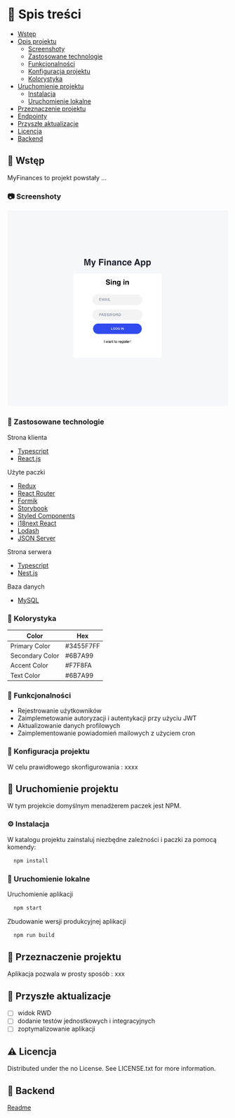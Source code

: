 <!-- Spis treści -->
# :notebook_with_decorative_cover: Spis treści

- [Wstęp](#pushpin-wstęp)
- [Opis projektu](#star2-opis-projektu)
  * [Screenshoty](#camera-screenshoty)
  * [Zastosowane technologie](#space_invader-zastosowane-technologie)
  * [Funkcjonalności](#dart-funkcjonalności)
  * [Konfiguracja projektu](#key-konfiguracja-projektu)
  * [Kolorystyka](#art-kolorystyka)
- [Uruchomienie projektu](#toolbox-uruchomienie-projektu)
  * [Instalacja](#gear-instalacja)
  * [Uruchomienie lokalne](#running-uruchomienie-lokalne)
- [Przeznaczenie projektu](#eyes-przeznaczenie-projektu)
- [Endpointy](#mailbox_with_mail-endpointy)
- [Przyszłe aktualizacje](#compass-przyszłe-aktualizacje)
- [Licencja](#warning-licencja)
- [Backend](#small_red_triangle_down-backend)

  
<!-- Wstęp -->
## :pushpin: Wstęp

MyFinances to projekt powstały ...



<!-- Screenshoty -->
### :camera: Screenshoty

<div align="center">
  <img src="./img/screen1.png" alt="" />
</div>

<!-- Zastosowane technologie -->
### :space_invader: Zastosowane technologie

  Strona klienta
  <ul>
    <li><a href="https://www.typescriptlang.org/">Typescript</a></li>
    <li><a href="https://reactjs.org/">React.js</a></li>
  </ul>

Użyte paczki
  <ul>
    <li><a href="https://redux.js.org/">Redux</a></li>
    <li><a href="https://reactrouter.com/en/main">React Router</a></li>
    <li><a href="https://formik.org/">Formik</a></li>
    <li><a href="https://storybook.js.org/">Storybook</a></li>
    <li><a href="https://styled-components.com/">Styled Components</a></li>
    <li><a href="https://www.i18next.com/">i18next React</a></li>
<li><a href="https://lodash.com/">Lodash </a></li>
<li><a href="https://www.npmjs.com/package/json-server">JSON Server </a></li>
  </ul>

  Strona serwera
  <ul>
    <li><a href="https://www.typescriptlang.org/">Typescript</a></li>
    <li><a href="https://nestjs.com/">Nest.js</a></li>
  </ul>

  Baza danych
  <ul>
    <li><a href="https://www.mysql.com/">MySQL</a></li>
  </ul>

<!-- Kolorystyka -->
### :art: Kolorystyka

| Color             | Hex       |
| ----------------- |-----------|
| Primary Color | #3455F7FF |
| Secondary Color | #6B7A99   |
| Accent Color | #F7F8FA     |
| Text Color | #6B7A99     |

<!-- Funkcjonalności -->
### :dart: Funkcjonalności

- Rejestrowanie użytkowników 
- Zaimplemetowanie autoryzacji i autentykacji przy użyciu JWT
- Aktualizowanie danych profilowych
- Zaimplementowanie powiadomień mailowych z użyciem cron

<!-- Konfiguracja projektu -->
### :key: Konfiguracja projektu

W celu prawidłowego skonfigurowania : xxxx

<!-- Uruchomienie projektu -->
## 	:toolbox: Uruchomienie projektu

W tym projekcie domyślnym menadżerem paczek jest NPM.

<!-- Instalacja -->
### :gear: Instalacja

W katalogu projektu zainstaluj niezbędne zależności i paczki za pomocą komendy:

```bash
  npm install
```
<!-- Uruchomienie lokalne -->
### :running: Uruchomienie lokalne

Uruchomienie aplikacji

```bash
  npm start
```

Zbudowanie wersji produkcyjnej aplikacji

```bash
  npm run build
```

<!-- Przeznaczenie projektu -->
## :eyes: Przeznaczenie projektu

Aplikacja pozwala w prosty sposób  : xxx


<!-- Endpointy -->



<!-- Przyszłe aktualizacje -->
## :compass: Przyszłe aktualizacje

* [ ] widok RWD
* [ ] dodanie testów jednostkowych i integracyjnych
* [ ] zoptymalizowanie aplikacji

<!-- Licencja -->
## :warning: Licencja

Distributed under the no License. See LICENSE.txt for more information.


 
 
<!-- Backend -->
## :small_red_triangle_down: Backend

[Readme](https://github.com/sxx)

